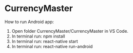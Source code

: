 # CurrencyMaster

How to run Android app:

1. Open folder CurrencyMaster/CurrencyMaster in VS Code.
2. In terminal run: npm install
3. In terminal run: react-native start
4. In terminal run: react-native run-android
